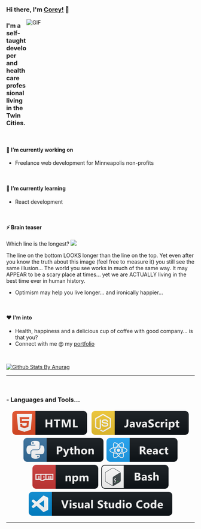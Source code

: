 ### Hi there, I'm [Corey!](https://hibenca.github.io/) 👋 

<img align="right" height="270px" width="450px" alt="GIF" src="https://www.reactiongifs.us/wp-content/uploads/2018/06/7M5g.gif" />

### I'm a self-taught developer and healthcare professional living in the Twin Cities.
<br/>

#### 🔭 I’m currently working on
- Freelance web development for Minneapolis non-profits
<br/>

#### 🌱 I’m currently learning
- React development
<br/>

#### ⚡ Brain teaser
Which line is the longest?
<img src=https://i.postimg.cc/Rh4QF1VV/optical-illusions.jpg/>

The line on the bottom LOOKS longer than the line on the top. Yet even after you know the truth about this image (feel free to measure it) you still see the same illusion...
The world you see works in much of the same way. It may APPEAR to be a scary place at times... yet we are ACTUALLY living in the best time ever in human history.

- Optimism may help you live longer... and ironically happier...
<br/>

#### ❤️ I'm into
- Health, happiness and a delicious cup of coffee with good company... is that you?
- Connect with me @  my [portfolio](https://hibenca.github.io/#contact)

<br />

[![Github Stats By Anurag](https://github-readme-stats.vercel.app/api?username=hibenca&show_icons=true&title_color=fff&icon_color=79ff97&text_color=9f9f9f&bg_color=151515)](https://github.com/anuraghazra/github-readme-stats)

*************

<br />

### - Languages and Tools...

<p align="center">

<!-- For more icons please follow  https://github.com/MikeCodesDotNET/ColoredBadges -->

 <img src="https://raw.githubusercontent.com/8bithemant/8bithemant/master/svg/dev/languages/html.svg" alt="html" style="vertical-align:top; margin:4px">    
<img src="https://raw.githubusercontent.com/8bithemant/8bithemant/master/svg/dev/languages/js.svg" alt="js" style="vertical-align:top; margin:4px"><img src="https://raw.githubusercontent.com/8bithemant/8bithemant/master/svg/dev/languages/python.svg" alt="python" style="vertical-align:top; margin:4px"><img src="https://raw.githubusercontent.com/8bithemant/8bithemant/master/svg/dev/frameworks/react.svg" alt="react" style="vertical-align:top; margin:4px"><img src="https://raw.githubusercontent.com/8bithemant/8bithemant/master/svg/dev/services/npm.svg" alt="npm" style="vertical-align:top; margin:4px"><img src="https://raw.githubusercontent.com/8bithemant/8bithemant/master/svg/dev/tools/bash.svg" alt="bash" style="vertical-align:top; margin:4px"><img src="https://raw.githubusercontent.com/8bithemant/8bithemant/master/svg/dev/tools/visualstudio_code.svg" alt="vscode" style="vertical-align:top; margin:4px">

</p>

***********************************
